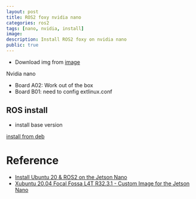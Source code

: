 ```yaml
---
layout: post
title: ROS2 foxy nvidia nano
categories: ros2
tags: [nano, nvidia, install]
image: 
description: Install ROS2 foxy on nvidia nano
public: true
---
```


- Download img from [image](https://github.com/Discombobulated88/Xubuntu-20.04-L4T-32.3.1/releases/download/v1.0/Xubuntu-20.04-l4t-r32.3.1.tar.tbz2)

Nvidia nano
- Board A02: Work out of the box
- Board B01: need to config extlinux.conf
  

## ROS install
- install base version 

[install from deb](https://docs.ros.org/en/foxy/Installation/Linux-Install-Debians.html)
# Reference
- [Install Ubuntu 20 & ROS2 on the Jetson Nano](https://youtu.be/6WZOlkS4D7c)
- [Xubuntu 20.04 Focal Fossa L4T R32.3.1 - Custom Image for the Jetson Nano](https://forums.developer.nvidia.com/t/xubuntu-20-04-focal-fossa-l4t-r32-3-1-custom-image-for-the-jetson-nano/121768)